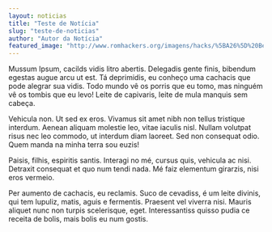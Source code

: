 ```yaml
---
layout: noticias
title: "Teste de Notícia"
slug: "teste-de-noticias"
author: "Autor da Notícia"
featured_image: "http://www.romhackers.org/imagens/hacks/%5BA26%5D%20Bermuda%20%5BHack%201%5D%20%5BH-SpkLeader%20G-SpkSoft%5D%20%5BA-1998%5D%20%5BBermuda%20Hack%5D.png"
---
```


Mussum Ipsum, cacilds vidis litro abertis. Delegadis gente finis, bibendum egestas augue arcu ut est. Tá deprimidis, eu conheço uma cachacis que pode alegrar sua vidis. Todo mundo vê os porris que eu tomo, mas ninguém vê os tombis que eu levo! Leite de capivaris, leite de mula manquis sem cabeça.

Vehicula non. Ut sed ex eros. Vivamus sit amet nibh non tellus tristique interdum. Aenean aliquam molestie leo, vitae iaculis nisl. Nullam volutpat risus nec leo commodo, ut interdum diam laoreet. Sed non consequat odio. Quem manda na minha terra sou euzis!

Paisis, filhis, espiritis santis. Interagi no mé, cursus quis, vehicula ac nisi. Detraxit consequat et quo num tendi nada. Mé faiz elementum girarzis, nisi eros vermeio.

Per aumento de cachacis, eu reclamis. Suco de cevadiss, é um leite divinis, qui tem lupuliz, matis, aguis e fermentis. Praesent vel viverra nisi. Mauris aliquet nunc non turpis scelerisque, eget. Interessantiss quisso pudia ce receita de bolis, mais bolis eu num gostis.